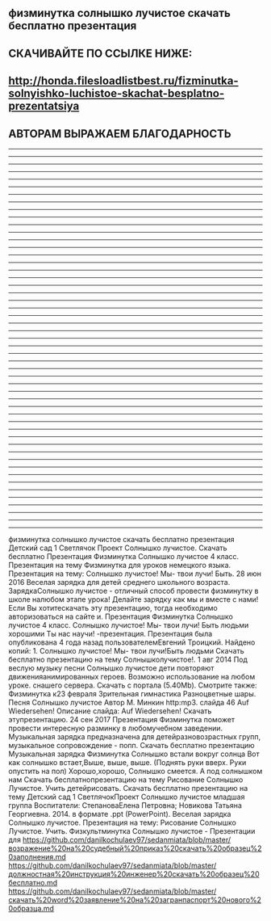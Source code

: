 физминутка солнышко лучистое скачать бесплатно презентация
--------------------------------------------------
СКАЧИВАЙТЕ ПО ССЫЛКЕ НИЖЕ:
--------------------------------------------------
http://honda.filesloadlistbest.ru/fizminutka-solnyishko-luchistoe-skachat-besplatno-prezentatsiya
--------------------------------------------------
АВТОРАМ ВЫРАЖАЕМ БЛАГОДАРНОСТЬ
--------------------------------------------------
--------------------------------------------------
--------------------------------------------------
--------------------------------------------------
--------------------------------------------------
--------------------------------------------------
--------------------------------------------------
--------------------------------------------------
--------------------------------------------------
--------------------------------------------------
--------------------------------------------------
--------------------------------------------------
--------------------------------------------------
--------------------------------------------------
--------------------------------------------------
--------------------------------------------------
--------------------------------------------------
--------------------------------------------------
--------------------------------------------------
--------------------------------------------------
--------------------------------------------------
--------------------------------------------------
--------------------------------------------------
--------------------------------------------------
--------------------------------------------------
--------------------------------------------------
--------------------------------------------------
--------------------------------------------------
--------------------------------------------------
--------------------------------------------------
--------------------------------------------------
--------------------------------------------------
--------------------------------------------------
--------------------------------------------------
--------------------------------------------------
--------------------------------------------------
--------------------------------------------------
--------------------------------------------------
--------------------------------------------------
--------------------------------------------------
--------------------------------------------------
--------------------------------------------------
--------------------------------------------------
--------------------------------------------------
--------------------------------------------------
--------------------------------------------------
--------------------------------------------------
--------------------------------------------------
--------------------------------------------------
--------------------------------------------------
--------------------------------------------------
--------------------------------------------------
физминутка солнышко лучистое скачать бесплатно презентация Детский сад 1 Светлячок Проект Солнышко лучистое. Скачать бесплатно Презентация Физминутка Солнышко лучистое 4 класс. Презентация на тему Физминутка для уроков немецкого языка. Презентация на тему: Солнышко лучистое! Мы- твои лучи! Быть. 28 июн 2016  Веселая зарядка для детей среднего школьного возраста. ЗарядкаСолнышко лучистое - отличный способ провести физминутку в школе налюбом этапе урока! Делайте зарядку как мы и вместе с нами! Если Вы хотитескачать эту презентацию, тогда необходимо авторизоваться на сайте и. Презентация Физминутка Солнышко лучистое 4 класс. Солнышко лучистое! Мы- твои лучи! Быть людьми хорошими Ты нас научи! -презентация. Презентация была опубликована 4 года назад пользователемЕвгений Троицкий. Найдено копий: 1. Солнышко лучистое! Мы- твои лучи!Быть людьми  Скачать бесплатно презентацию на тему Солнышколучистое!. 1 авг 2014  Под веслую музыку песни Солнышко лучистое дети повторяют движенияанимированных героев. Возможно использование на любом уроке.  снашего сервера. Скачать с портала (5.40Mb). Смотрите также: Физминутка к23 февраля  Зрительная гимнастика Разноцветные шары. Песня  Солнышко лучистое Автор М. Минкин http:mp3. слайда 46 Auf Wiedersehen! Описание слайда: Auf Wiedersehen! Скачать этупрезентацию. 24 сен 2017  Презентация Физминутка поможет провести интересную разминку в любомучебном заведении. Музыкальная зарядка предназначена для детейразновозрастных групп, музыкальное сопровождение - попп. Скачать бесплатно презентацию Музыкальная зарядка
Физминутка Солнышко встали вокруг солнца Вот как солнышко встает,Выше, выше, выше. (Поднять руки вверх.  Руки опустить на пол) Хорошо,хорошо, Солнышко смеется. А под солнышком нам  Скачать бесплатнопрезентацию на тему Рисование Солнышко Лучистое. Учить детейрисовать. Скачать бесплатно презентацию на тему Детский сад 1 СветлячокПроект Солнышко лучистое младшая группа Воспитатели: СтепановаЕлена Петровна; Новикова Татьяна Георгиевна. 2014. в формате .ppt (PowerPoint). Веселая зарядка Солнышко лучистое. Презентация на тему: Рисование Солнышко Лучистое. Учить. Физкультминутка Солнышко лучистое - Презентации для
https://github.com/danilkochulaev97/sedanmiata/blob/master/возражение%20на%20судебный%20приказ%20скачать%20образец%20заполнения.md
https://github.com/danilkochulaev97/sedanmiata/blob/master/должностная%20инструкция%20инженер%20скачать%20образец%20бесплатно.md
https://github.com/danilkochulaev97/sedanmiata/blob/master/скачать%20word%20заявление%20на%20загранпаспорт%20нового%20образца.md
